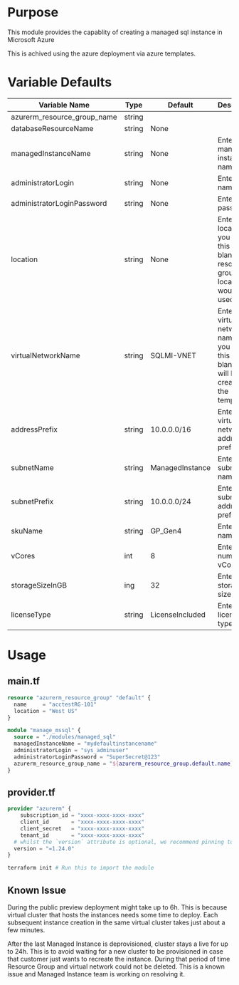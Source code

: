 # Purpose
This module provides the capablity of creating a managed sql instance in Microsoft Azure

This is achived using the azure deployment via azure templates.

# Variable Defaults

| **Variable Name** | **Type** | **Default** | **Description** |
|------|---------|----------|--------|
|azurerm_resource_group_name|string| | 
|databaseResourceName|string|None| 
|managedInstanceName|string|None|Enter managed instance name.|
|administratorLogin|string|None|Enter user name.|
|administratorLoginPassword|string|None|Enter password.|
|location|string|None|Enter location. If you leave this field blank resource group location would be used.|
|virtualNetworkName|string|SQLMI-VNET|Enter virtual network name. If you leave this field blank name will be created by the template.|
|addressPrefix|string|10.0.0.0/16|Enter virtual network address prefix.|
|subnetName|string|ManagedInstance|Enter subnet name.|
|subnetPrefix|string|10.0.0.0/24|Enter subnet address prefix.|
|skuName|string|GP_Gen4|Enter sku name.|
|vCores|int|8|Enter number of vCores.|
|storageSizeInGB|ing|32|Enter storage size.|
|licenseType|string|LicenseIncluded|Enter license type.|

# Usage

## main.tf
```tf
resource "azurerm_resource_group" "default" {
  name     = "acctestRG-101"
  location = "West US"
}

module "manage_mssql" {
  source = "./modules/managed_sql"
  managedInstanceName = "mydefaultinstancename"
  administratorLogin = "sys_adminuser"
  administratorLoginPassword = "SuperSecret@123"
  azurerm_resource_group_name = "${azurerm_resource_group.default.name}"
}
```
## provider.tf
```tf
provider "azurerm" {
    subscription_id = "xxxx-xxxx-xxxx-xxxx"
    client_id       = "xxxx-xxxx-xxxx-xxxx"
    client_secret   = "xxxx-xxxx-xxxx-xxxx"
    tenant_id       = "xxxx-xxxx-xxxx-xxxx"
  # whilst the `version` attribute is optional, we recommend pinning to a given version of the Provider
  version = "=1.24.0"
}
```

```bash
terraform init # Run this to import the module
```

## Known Issue

During the public preview deployment might take up to 6h. This is because virtual cluster that hosts the instances needs some time to deploy. Each subsequent instance creation in the same virtual cluster takes just about a few minutes.

After the last Managed Instance is deprovisioned, cluster stays a live for up to 24h. This is to avoid waiting for a new cluster to be provisioned in case that customer just wants to recreate the instance. During that period of time Resource Group and virtual network could not be deleted. This is a known issue and Managed Instance team is working on resolving it.